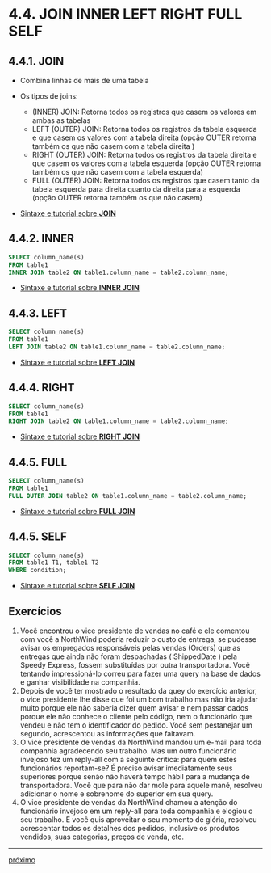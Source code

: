 # 4.4. JOIN INNER LEFT RIGHT FULL SELF

## 4.4.1. JOIN
* Combina linhas de mais de uma tabela
* Os tipos de joins:
  * (INNER) JOIN: Retorna todos os registros que casem os valores em ambas as tabelas
  * LEFT (OUTER) JOIN: Retorna todos os registros da tabela esquerda e que casem os valores com a tabela direita (opção OUTER retorna também os que não casem com a tabela direita )
  * RIGHT (OUTER) JOIN: Retorna todos os registros da tabela direita e que casem os valores com a tabela esquerda (opção OUTER retorna também os que não casem com a tabela esquerda)
  * FULL (OUTER) JOIN: Retorna todos os registros que casem tanto da tabela esquerda para direita quanto da direita para a esquerda (opção OUTER retorna também os que não casem)

* [Sintaxe e tutorial sobre **JOIN** ](https://www.w3schools.com/sql/sql_join.asp)


## 4.4.2. INNER
```sql
SELECT column_name(s)
FROM table1
INNER JOIN table2 ON table1.column_name = table2.column_name;
```

* [Sintaxe e tutorial sobre **INNER JOIN** ](https://www.w3schools.com/sql/sql_join_inner.asp)


## 4.4.3. LEFT
```sql
SELECT column_name(s)
FROM table1
LEFT JOIN table2 ON table1.column_name = table2.column_name;
```
* [Sintaxe e tutorial sobre **LEFT JOIN** ](https://www.w3schools.com/sql/sql_join_left.asp)


## 4.4.4. RIGHT
```sql
SELECT column_name(s)
FROM table1
RIGHT JOIN table2 ON table1.column_name = table2.column_name;
```
* [Sintaxe e tutorial sobre **RIGHT JOIN** ](https://www.w3schools.com/sql/sql_join_right.asp)


## 4.4.5. FULL
```sql
SELECT column_name(s)
FROM table1
FULL OUTER JOIN table2 ON table1.column_name = table2.column_name;
```
* [Sintaxe e tutorial sobre **FULL JOIN** ](https://www.w3schools.com/sql/sql_join_full.asp)


## 4.4.5. SELF
```sql
SELECT column_name(s)
FROM table1 T1, table1 T2
WHERE condition;
```
* [Sintaxe e tutorial sobre **SELF JOIN** ](https://www.w3schools.com/sql/sql_join_self.asp)


## Exercícios
1. Você encontrou o vice presidente de vendas no café e ele comentou com você a NorthWind poderia reduzir o custo de entrega, se pudesse avisar os empregados responsáveis pelas vendas (Orders) que as entregas que ainda não foram despachadas ( ShippedDate ) pela Speedy Express, fossem substituídas por outra transportadora. Você tentando impressioná-lo correu para fazer uma query na base de dados e ganhar visibilidade na companhia.
2. Depois de você ter mostrado o resultado da quey do exercício anterior, o vice presidente lhe disse que foi um bom trabalho mas não iria ajudar muito porque ele não saberia dizer quem avisar e nem passar dados porque ele não conhece o cliente pelo código, nem o funcionário que vendeu e não tem o identificador do pedido. Você sem pestanejar um segundo, acrescentou as informações que faltavam.
3. O vice presidente de vendas da NorthWind mandou um e-mail para toda companhia agradecendo seu trabalho. Mas um outro funcionário invejoso fez um reply-all com a seguinte crítica: para quem estes funcionários reportam-se? É preciso avisar imediatamente seus superiores porque senão não haverá tempo hábil para a mudança de transportadora. Você que para não dar mole para aquele mané, resolveu adicionar o nome e sobrenome do superior em sua query.
4. O vice presidente de vendas da NorthWind chamou a atenção do funcionário invejoso em um reply-all para toda companhia e elogiou o seu trabalho. E você quis aproveitar o seu momento de glória, resolveu acrescentar todos os detalhes dos pedidos, inclusive os produtos vendidos, suas categorias, preços de venda, etc.




***
[próximo](https://github.com/josemarsilva/treina-sql-I/wiki/4.5.-GROUP-BY,-HAVING,-EXISTS,-IN-subselect)
